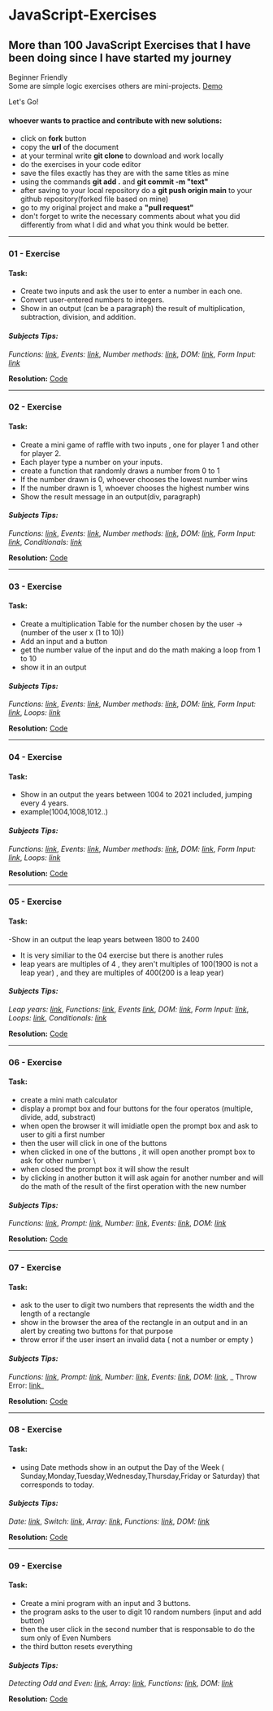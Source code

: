 # JavaScript-Exercises

## More than **100 JavaScript Exercises** that I have been doing since I have started my journey

Beginner Friendly  
Some are simple logic exercises others are mini-projects.
[Demo](https://rs-coding.github.io/JavaScript-Exercises/)

Let's Go!

#### whoever wants to practice and contribute with new solutions:

- click on **fork** button
- copy the **url** of the document
- at your terminal write **git clone <url>** to download and work locally
- do the exercises in your code editor
- save the files exactly has they are with the same titles as mine
- using the commands **git add .** and **git commit -m "text"**
- after saving to your local repository do a **git push origin main** to your github repository(forked file based on mine)
- go to my original project and make a **"pull request"**
- don't forget to write the necessary comments about what you did differently from what I did and what you think would be better.

---

### 01 - Exercise

#### **Task:**

- Create two inputs and ask the user to enter a number in each one.
- Convert user-entered numbers to integers.
- Show in an output (can be a paragraph) the result of multiplication, subtraction, division, and addition.

#### _Subjects Tips:_

_Functions: [link](https://developer.mozilla.org/en-US/docs/Web/JavaScript/Guide/Functions)_, _Events: [link](https://developer.mozilla.org/en-US/docs/Web/API/EventTarget/addEventListener)_, _Number methods: [link](https://developer.mozilla.org/en-US/docs/Web/JavaScript/Reference/Global_Objects/Number)_, _DOM: [link](https://developer.mozilla.org/en-US/docs/Web/API/Document_Object_Model/Introduction)_, _Form Input: [link](https://developer.mozilla.org/en-US/docs/Web/HTML/Element/input)_

**Resolution:** [Code](https://github.com/RS-coding/JavaScript-Exercises/blob/6220a12a42a17b04c36106675baf61ab9ee2acff/solutions/01exercise.html)

---

### 02 - Exercise

#### **Task:**

- Create a mini game of raffle with two inputs , one for player 1 and other for player 2.
- Each player type a number on your inputs.
- create a function that randomly draws a number from 0 to 1
- If the number drawn is 0, whoever chooses the lowest number wins
- If the number drawn is 1, whoever chooses the highest number wins
- Show the result message in an output(div, paragraph)

#### _Subjects Tips:_

_Functions: [link](https://developer.mozilla.org/en-US/docs/Web/JavaScript/Guide/Functions)_, _Events: [link](https://developer.mozilla.org/en-US/docs/Web/API/EventTarget/addEventListener)_, _Number methods: [link](https://developer.mozilla.org/en-US/docs/Web/JavaScript/Reference/Global_Objects/Number)_, _DOM: [link](https://developer.mozilla.org/en-US/docs/Web/API/Document_Object_Model/Introduction)_, _Form Input: [link](https://developer.mozilla.org/en-US/docs/Web/HTML/Element/input)_, _Conditionals: [link](https://developer.mozilla.org/en-US/docs/Web/JavaScript/Reference/Statements/if...else)_

**Resolution:** [Code](https://github.com/RS-coding/JavaScript-Exercises/blob/main/solutions/02exercise.html)

---

### 03 - Exercise

#### **Task:**

- Create a multiplication Table for the number chosen by the user -> (number of the user x (1 to 10))
- Add an input and a button
- get the number value of the input and do the math making a loop from 1 to 10
- show it in an output

#### _Subjects Tips:_

_Functions: [link](https://developer.mozilla.org/en-US/docs/Web/JavaScript/Guide/Functions)_, _Events: [link](https://developer.mozilla.org/en-US/docs/Web/API/EventTarget/addEventListener)_, _Number methods: [link](https://developer.mozilla.org/en-US/docs/Web/JavaScript/Reference/Global_Objects/Number)_, _DOM: [link](https://developer.mozilla.org/en-US/docs/Web/API/Document_Object_Model/Introduction)_, _Form Input: [link](https://developer.mozilla.org/en-US/docs/Web/HTML/Element/input)_, _Loops: [link](https://developer.mozilla.org/en-US/docs/Web/JavaScript/Guide/Loops_and_iteration)_

**Resolution:** [Code](https://github.com/RS-coding/JavaScript-Exercises/blob/main/solutions/03exercise.html)

---

### 04 - Exercise

#### **Task:**

- Show in an output the years between 1004 to 2021 included, jumping every 4 years.
- example(1004,1008,1012..)

#### _Subjects Tips:_

_Functions: [link](https://developer.mozilla.org/en-US/docs/Web/JavaScript/Guide/Functions)_, _Events: [link](https://developer.mozilla.org/en-US/docs/Web/API/EventTarget/addEventListener)_, _Number methods: [link](https://developer.mozilla.org/en-US/docs/Web/JavaScript/Reference/Global_Objects/Number)_, _DOM: [link](https://developer.mozilla.org/en-US/docs/Web/API/Document_Object_Model/Introduction)_, _Form Input: [link](https://developer.mozilla.org/en-US/docs/Web/HTML/Element/input)_, _Loops: [link](https://developer.mozilla.org/en-US/docs/Web/JavaScript/Guide/Loops_and_iteration)_

**Resolution:** [Code](https://github.com/RS-coding/JavaScript-Exercises/blob/main/solutions/04exercise.html)

---

### 05 - Exercise

#### **Task:**

-Show in an output the leap years between 1800 to 2400

- It is very similiar to the 04 exercise but there is another rules
- leap years are multiples of 4 , they aren't multiples of 100(1900 is not a leap year) , and they are multiples of 400(200 is a leap year)

#### _Subjects Tips:_

_Leap years: [link](https://kalender-365.de/leap-years.php)_, _Functions: [link](https://developer.mozilla.org/en-US/docs/Web/JavaScript/Guide/Functions)_, _Events [link](https://developer.mozilla.org/en-US/docs/Web/API/EventTarget/addEventListener)_, _DOM: [link](https://developer.mozilla.org/en-US/docs/Web/API/Document_Object_Model/Introduction)_, _Form Input: [link](https://developer.mozilla.org/en-US/docs/Web/HTML/Element/input)_, _Loops: [link](https://developer.mozilla.org/en-US/docs/Web/JavaScript/Guide/Loops_and_iteration)_, _Conditionals: [link](https://developer.mozilla.org/en-US/docs/Web/JavaScript/Reference/Statements/if...else)_

**Resolution:** [Code](https://github.com/RS-coding/JavaScript-Exercises/blob/main/solutions/05exercise.html)

---

### 06 - Exercise

#### **Task:**

- create a mini math calculator
- display a prompt box and four buttons for the four operatos (multiple, divide, add, substract)
- when open the browser it will imidiatle open the prompt box and ask to user to giti a first number
- then the user will click in one of the buttons
- when clicked in one of the buttons , it will open another prompt box to ask for other number \
- when closed the prompt box it will show the result
- by clicking in another button it will ask again for another number and will do the math of the result of the first operation with the new number

#### _Subjects Tips:_

_Functions: [link](https://developer.mozilla.org/en-US/docs/Web/JavaScript/Guide/Functions)_, _Prompt: [link](https://developer.mozilla.org/en-US/docs/Web/API/Window/prompt)_, _Number: [link](https://developer.mozilla.org/en-US/docs/Web/JavaScript/Reference/Global_Objects/Number)_, _Events: [link](https://developer.mozilla.org/en-US/docs/Web/API/EventTarget/addEventListener)_, _DOM: [link](https://developer.mozilla.org/en-US/docs/Web/API/Document_Object_Model/Introduction)_

**Resolution:** [Code](https://github.com/RS-coding/JavaScript-Exercises/blob/main/solutions/06exercise.html)

---

### 07 - Exercise

#### **Task:**

- ask to the user to digit two numbers that represents the width and the length of a rectangle
- show in the browser the area of the rectangle in an output and in an alert by creating two buttons for that purpose
- throw error if the user insert an invalid data ( not a number or empty )

#### _Subjects Tips:_

_Functions: [link](https://developer.mozilla.org/en-US/docs/Web/JavaScript/Guide/Functions)_, _Prompt: [link](https://developer.mozilla.org/en-US/docs/Web/API/Window/prompt)_, _Number: [link](https://developer.mozilla.org/en-US/docs/Web/JavaScript/Reference/Global_Objects/Number)_, _Events: [link](https://developer.mozilla.org/en-US/docs/Web/API/EventTarget/addEventListener)_, _DOM: [link](https://developer.mozilla.org/en-US/docs/Web/API/Document_Object_Model/Introduction)_, _ Throw Error: [link](https://developer.mozilla.org/en-US/docs/Web/JavaScript/Reference/Statements/throw)_

**Resolution:** [Code](https://github.com/RS-coding/JavaScript-Exercises/blob/main/solutions/07exercise.html)

---

### 08 - Exercise

#### **Task:**

- using Date methods show in an output the Day of the Week ( Sunday,Monday,Tuesday,Wednesday,Thursday,Friday or Saturday) that corresponds to today.

#### _Subjects Tips:_

_Date: [link](https://developer.mozilla.org/en-US/docs/Web/JavaScript/Reference/Global_Objects/Date)_, _Switch: [link](https://developer.mozilla.org/en-US/docs/Web/JavaScript/Reference/Statements/switch)_, _Array: [link](https://developer.mozilla.org/en-US/docs/Web/JavaScript/Reference/Global_Objects/Array)_, _Functions: [link](https://developer.mozilla.org/en-US/docs/Web/JavaScript/Guide/Functions)_, _DOM: [link](https://developer.mozilla.org/en-US/docs/Web/API/Document_Object_Model/Introduction)_

**Resolution:** [Code](https://github.com/RS-coding/JavaScript-Exercises/blob/main/solutions/08exercise.html)

---

### 09 - Exercise

#### **Task:**

- Create a mini program with an input and 3 buttons.
- the program asks to the user to digit 10 random numbers (input and add button)
- then the user click in the second number that is responsable to do the sum only of Even Numbers
- the third button resets everything

#### _Subjects Tips:_

_Detecting Odd and Even: [link](https://runestone.academy/runestone/books/published/StudentCSP/CSPTurtleDecisions/oddEven.html)_, _Array: [link](https://developer.mozilla.org/en-US/docs/Web/JavaScript/Reference/Global_Objects/Array)_, _Functions: [link](https://developer.mozilla.org/en-US/docs/Web/JavaScript/Guide/Functions)_, _DOM: [link](https://developer.mozilla.org/en-US/docs/Web/API/Document_Object_Model/Introduction)_

**Resolution:** [Code](https://github.com/RS-coding/JavaScript-Exercises/blob/main/solutions/09exercise.html)
